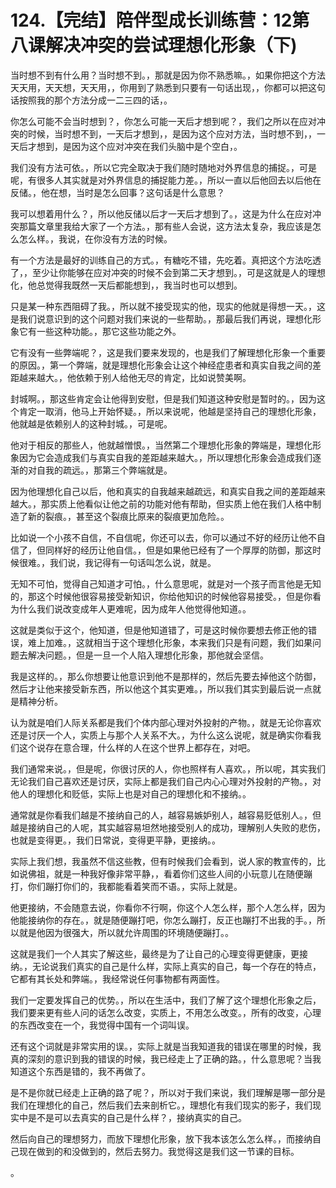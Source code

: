 # 124.【完结】陪伴型成长训练营：12第八课解决冲突的尝试理想化形象（下)

当时想不到有什么用？当时想不到。，那就是因为你不熟悉嘛。，如果你把这个方法天天用，天天想，天天用，，你用到了熟悉到只要有一句话出现，，你都可以把这句话按照我的那个方法分成一二三四的话，。

你怎么可能不会当时想到？，你怎么可能一天后才想到呢？，我们之所以在应对冲突的时候，当时想不到，一天后才想到，，是因为这个应对方法，当时想不到，，一天后才想到，是因为这个应对冲突在我们头脑中是个空白，。

我们没有方法可依。，所以它完全取决于我们随时随地对外界信息的捕捉。，可是呢，有很多人其实就是对外界信息的捕捉能力差。，所以一直以后他回去以后他在反储。，他在想，当时是怎么回事？这句话是什么意思？

我可以想着用什么？，所以他反储以后才一天后才想到了。，这是为什么在应对冲突那篇文章里我给大家了一个方法。，那有些人会说，这方法太复杂，我应该是怎么怎么样。，我说，在你没有方法的时候。

有一个方法是最好的训练自己的方式。，有糖吃不错，先吃着。真把这个方法吃透了，，至少让你能够在应对冲突的时候不会到第二天才想到。，可是这就是人的理想化，他总觉得我既然一天后都能想到，，我当时也可以想到。

只是某一种东西阻碍了我。，所以就不接受现实的他，现实的他就是得想一天。，这是我们说意识到的这个问题对我们来说的一些帮助。，那最后我们再说，理想化形象它有一些这种功能。，那它这些功能之外。

它有没有一些弊端呢？，这是我们要来发现的，也是我们了解理想化形象一个重要的原因。，第一个弊端，就是理想化形象会让这个神经症患者和真实自我之间的差距越来越大。，他依赖于别人给他无尽的肯定，比如说赞美啊。

封城啊。，那这些肯定会让他得到安慰，但是我们知道这种安慰是暂时的。，因为这个肯定一取消，他马上开始怀疑。，所以来说呢，他越是坚持自己的理想化形象，他就越是依赖别人的这种封城。，可是呢。

他对于相反的那些人，他就越憎恨。，当然第二个理想化形象的弊端是，理想化形象因为它会造成我们与真实自我的差距越来越大。，所以理想化形象会造成我们逐渐的对自我的疏远。，那第三个弊端就是。

因为他理想化自己以后，他和真实的自我越来越疏远，和真实自我之间的差距越来越大。，那实质上他看似让他之前的功能对他有帮助，但实质上他在我们人格中制造了新的裂痕。，甚至这个裂痕比原来的裂痕更加危险。。

比如说一个小孩不自信，不自信呢，你还可以去，你可以通过不好的经历让他不自信了，但同样好的经历让他自信。，但是如果他已经有了一个厚厚的防御，那这时候很难。，我们说，我记得有一句话叫怎么说，就是。

无知不可怕，觉得自己知道才可怕。，什么意思呢，就是对一个孩子而言他是无知的，那这个时候他很容易接受新知识，你给他知识的时候他容易接受。，但是你看为什么我们说改变成年人更难呢，因为成年人他觉得他知道。。

这就是类似于这个，他知道，但是他知道错了，可是这时候你要想去修正他的错误，难上加难。，这就相当于这个理想化形象，本来我们只是有问题，我们如果问题去解决问题。，但是一旦一个人陷入理想化形象，那他就会坚信。

我是这样的。，那么你想要让他意识到他不是那样的，然后先要去掉他这个防御，然后才让他来接受新东西，所以他这个其实更难。，所以我们其实到最后说一点就是精神分析。

认为就是咱们人际关系都是我们个体内部心理对外投射的产物。，就是无论你喜欢还是讨厌一个人，实质上与那个人关系不大。，为什么这么说呢，就是确实你看我们这个说存在意合理，什么样的人在这个世界上都存在，对吧。

我们通常来说。，但是呢，你很讨厌的人，你也照样有人喜欢。，所以呢，其实我们无论我们自己喜欢还是讨厌，实际上都是我们自己内心心理对外投射的产物。，对他人的理想化和贬低，实际上也是对自己的理想化和不接纳。。

通常就是你看我们越是不接纳自己的人，越容易嫉妒别人，越容易贬低别人。，但越是接纳自己的人呢，其实越容易坦然地接受别人的成功，理解别人失败的悲伤，也就是变得更。，我们日常说，变得更平静，更接纳。。

实际上我们想，我虽然不信这些教，但有时候我们会看到，说人家的教宣传的，比如说佛祖，就是一种我好像非常平静，，看着你们这些人间的小玩意儿在随便蹦打，你们蹦打你们的，我都能看着笑而不语。，实际上就是。

他更接纳，不会随意去说，你看你不行啊，你这个人怎么样，那个人怎么样，因为他能接纳你的存在。，就是随便蹦打吧，你怎么蹦打，反正也蹦打不出我的手。，所以就是他因为很强大，所以就允许周围的环境随便蹦打。。

这就是我们一个人其实了解这些，最终是为了让自己的心理变得更健康，更接纳。，无论说我们真实的自己是什么样，实际上真实的自己，每一个存在的特点，它都有其长处和弊端。，我经常说任何事物都有两面性。

我们一定要发挥自己的优势。，所以在生活中，我们了解了这个理想化形象之后，我们要来更有些人问的话怎么改变，实质上，不用怎么改变。，所有的改变，心理的东西改变在一个，我觉得中国有一个词叫误。

还有这个词就是非常实用的误。，实际上就是当我知道我的错误在哪里的时候，我真的深刻的意识到我的错误的时候，我已经走上了正确的路。，什么意思呢？当我知道这个东西是错的，我不再做了。

是不是你就已经走上正确的路了呢？，所以对于我们来说，我们理解是哪一部分是我们在理想化的自己，然后我们去来剖析它。，理想化有我们现实的影子，我们现实中是不是可以去真实的自己是什么样？，接纳真实的自己。

然后向自己的理想努力，而放下理想化形象，放下我本该怎么怎么样。，而接纳自己现在做到的和没做到的，然后去努力。我觉得这是我们这一节课的目标。

。